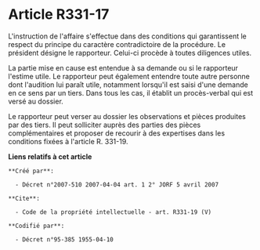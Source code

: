 # Article R331-17

L'instruction de l'affaire s'effectue dans des conditions qui garantissent le respect du principe du caractère contradictoire
de la procédure. Le président désigne le rapporteur. Celui-ci procède à toutes diligences utiles.

La partie mise en cause est entendue à sa demande ou si le rapporteur l'estime utile. Le rapporteur peut également entendre
toute autre personne dont l'audition lui paraît utile, notamment lorsqu'il est saisi d'une demande en ce sens par un tiers.
Dans tous les cas, il établit un procès-verbal qui est versé au dossier.

Le rapporteur peut verser au dossier les observations et pièces produites par des tiers. Il peut solliciter auprès des
parties des pièces complémentaires et proposer de recourir à des expertises dans les conditions fixées à l'article R. 331-19.

**Liens relatifs à cet article**

	**Créé par**:

	  - Décret n°2007-510 2007-04-04 art. 1 2° JORF 5 avril 2007

	**Cite**:

	  - Code de la propriété intellectuelle - art. R331-19 (V)

	**Codifié par**:

	  - Décret n°95-385 1955-04-10
